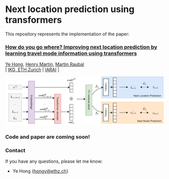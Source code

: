 # Next location prediction using transformers

This repository represents the implementation of the paper:

### [How do you go where? Improving next location prediction by learning travel mode information using transformers]()
[Ye Hong](https://scholar.google.com/citations?user=dnaRSnwAAAAJ&hl=en), [Henry Martin](https://n.ethz.ch/~martinhe/), [Martin Raubal](https://raubal.ethz.ch/)\
| [IKG, ETH Zurich](https://gis.ethz.ch/en/) | [IARAI](https://www.iarai.ac.at/) |

![flowchart](fig/main_flowchart.png?raw=True)

### Code and paper are coming soon! 

### Contact
If you have any questions, please let me know: 
- Ye Hong {hongy@ethz.ch}
